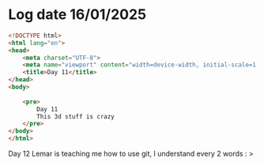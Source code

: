 # Log date 16/01/2025

```html
<!DOCTYPE html>
<html lang="en">
<head>
    <meta charset="UTF-8">
    <meta name="viewport" content="width=device-width, initial-scale=1.0">
    <title>Day 11</title>
</head>
<body>
    
    <pre>
        Day 11 
        This 3d stuff is crazy
    </pre>
</body>
</html>

```

Day 12
    Lemar is teaching me how to use git, I understand every 2 words : >